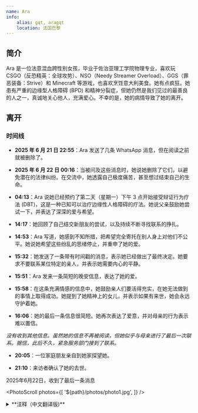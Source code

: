 ```yaml
---
name: Ara
info:
    alias: gqt, aragqt
    location: 法国巴黎
---
```

## 简介

Ara 是一位法意混血跨性别女孩，毕业于佐治亚理工学院物理专业，喜欢玩 CSGO（反恐精英：全球攻势）、NSO（Needy Streamer Overload）、GGS（罪恶装备：Strive）和 Minecraft 等游戏，也喜欢烹饪意大利美食。她有点疯狂。她患有严重的边缘型人格障碍 (BPD) 和精神分裂症，但她仍然是我们见过的最善良的人之一，真诚地关心他人，充满爱心。不幸的是，她的病情导致了她的离开。

## 离开

### 时间线

- **2025 年 6 月 21 日 22:55**：Ara 发送了几条 WhatsApp 消息，但在阅读之前就被删除了。

- **2025 年 6 月 22 日 00:16**：当被问及这些消息时，她说她删除了它们，以避免潜在的法律纠纷。在交流中，她透露自己极度痛苦，甚至想过结束自己的生命。

- **04:13**：Ara 说她已经预约了第二天（星期一）下午 3 点开始接受辩证行为疗法 (DBT)，这是一种已知可以治疗边缘性人格障碍的疗法。她说父亲鼓励她尝试一下，并表达了深深的爱与希望。

- **14:17**：她回顾了自己结交新朋友的尝试，以及持续不断寻找联系的挣扎。

- **14:53**：Ara 写道，她感到不知所措，把希望完全寄托在别人身上对他们不公平。她说她希望这些纷乱的思绪停止，并重申了她的爱。

- **15:32**：她发送了一条带有时间戳的消息，表示她已经做出了最终决定。她要求不要联系某位特定的亲人，并表示她需要内心的平静。

- **15:51**：Ara 发来一条简短的晚安信息，表达了她的爱。

- **15:58**：在这条充满情感的信息中，她鼓励亲人们要活得充实，在她无法做到的事情上取得成功。她提到了她精神上的女儿，并表示如果有来世，她会永远守护着她。

- **16:06**：她的最后一条信息很简短。她再次表达了爱意，并对母亲的行为表示难以置信。

*没有收到其他信息。虽然她的信息不再被阅读，但她似乎与母亲进行了最后一次联系。据信，此后不久，紧急服务部门接到了联系。*

- **20:05**：一位家庭朋友亲自到她家探望她。

- **21:10**：来访者确认了她的去世。

2025年6月22日，收到了最后一条消息

<PhotoScroll photos={[
'${path}/photos/photo1.jpg',
]} />

<details>
<summary>**注释（中文翻译版)**</summary>

> 我他妈不在乎你把我当成什么人
>
> 我实在无法再这样活下去
>
> 真的不行。各种想法一直在我脑子里翻腾，试过各种药，但没有任何疗法有效，以后也不会有用。
>
> 希望你尊重我的决定。我已经拿到了学位。这是我梦寐以求的一切，现在终于如愿以偿了。
我的脑子烂透了，除了学位什么都做不了。在这个显然即将走向崩溃的世界里，我已经达到了巅峰。
>
> 朋友们理所当然地疏远了我（我承认这一点），因为我总是被太多的负面情绪和沉重的负担所困扰。
>
> 但这不是重点。
>
> 一切终于结束了，真好，不用再为任何事感到压力，不用再妄想，不用再为那些跟踪狂操心，不用再为任何事情付出努力，不用再觉得自己是地球上该死的寄生虫。要么这样，要么我就成了企业的工资奴隶。
>
> 人性本恶，这一点越来越清晰了。操，我简直可以写一整本书来描述它。但我的星光已经黯淡，我再也无法清晰地思考了。是的，这些年来我尝试了所有可能的药物，但都无济于事。我刚刚完成了一件2019年开始的事情。
>
> 我可以用余生创作精神分裂艺术，或者割伤自己来感受真实（但你根本不了解现实解体意味着什么——我看过的那个该死的心理学家）。至少我的内心看起来很真实。试图摆脱我唯一的应对机制，却又用毫无作用的东西来代替它，这感觉很奇怪。
>
> 这都快变成精神分裂的胡言乱语了，不过我和所有我爱的人告别了。感谢妈妈一路以来的支持；感谢爸爸竭尽所能对抗我内心的恶魔（是的，我确实出现了幻觉）；感谢医生们努力为我找到合适的治疗方法；感谢佐治亚理工学院所有支持我的朋友们；感谢所有相信我、给予我所有机会的教授们；以及最重要的，感谢我挚爱的丈夫乔丹和我美丽的儿媳克里斯托，感谢你们一直陪伴着我。
>
> 一直如此。很抱歉让你们失望了。但真的没有别的办法了。我不想等着什么巫术疗法起作用，也不想再次被不由自主地投入其中，失去控制。所以，趁着我还能控制自己的时候，我爱你们所有人。感谢你们所做的一切。
>
> Ara

愿她的痛苦最终得以平息，愿她的记忆永远活在爱她的人心中。

此条目贡献者：
[Crystal](https://github.com/Crystaltrd)
[Mikka](https://github.com/cvyl)
